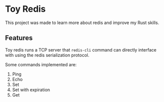 # Toy Redis
This project was made to learn more about redis and improve my Rust skills.

## Features
Toy redis runs a TCP server that `redis-cli` command can directly interface with using the redis serialization protocol.

Some commands implemented are:

1. Ping
2. Echo
3. Set
4. Set with expiration
5. Get
